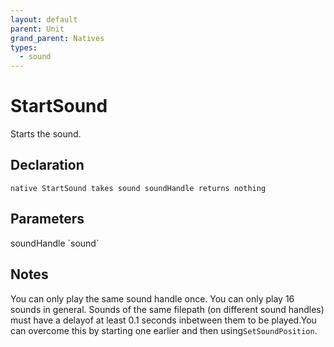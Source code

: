 ```yaml
---
layout: default
parent: Unit
grand_parent: Natives
types:
  - sound
---
```


# StartSound
Starts the sound.

## Declaration

```
native StartSound takes sound soundHandle returns nothing
```

## Parameters
<dl>
  <dt>soundHandle `sound`</dt>
  <dd></dd>
</dl>

## Notes 
You can only play the same sound handle once.
You can only play 16 sounds in general.
Sounds of the same filepath (on different sound handles) must have a delayof at least 0.1 seconds inbetween them to be played.You can overcome this by starting one earlier and then using`SetSoundPosition`.